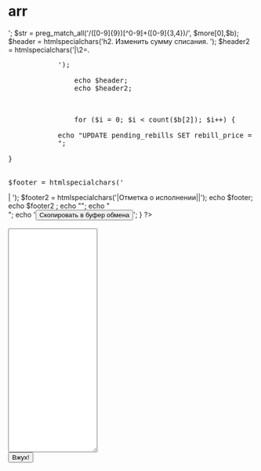 # arr
<script src="clipboard.min.js"></script>

<?php
$_POST['more'];
$more = $_POST['more'];
     if ($more[0]=='') {
                echo "Введите данные:";
    }

else
            {    echo '<textarea cols ="100" rows ="20" id="textarea-example">';

                $str = preg_match_all('/([0-9]{9})[^0-9]+([0-9]{3,4})/', $more[0],$b);

                $header = htmlspecialchars('h2. Изменить сумму списания.
            ');
                $header2 = htmlspecialchars('|\2=.<pre>
            ');

                echo $header;
                echo $header2;



                for ($i = 0; $i < count($b[2]); $i++) {

            echo "UPDATE pending_rebills SET rebill_price = " . $b[2][$i] .  " WHERE init_transaction_id IN (" . $b[1][$i]  . ");
            ";
                
}


$footer = htmlspecialchars('</pre>|
');
$footer2 = htmlspecialchars('|Отметка о исполнении||');
echo $footer;
echo $footer2
;
echo "</textarea>";
echo "<br/>";
echo '<button class="btn-clipboard" data-clipboard-target="#textarea-example">Скопировать в буфер обмена</button>';
}

?>
<br/>

<script>
new Clipboard('.btn-clipboard'); // Не забываем инициализировать библиотеку на нашей кнопке
</script>
<br/>
<form action="testar.php" method="post">
     <textarea  rows ="30"  name="more[]"></textarea>
     <br/>
    <input type="submit" value="Вжух!"></input>

</form>
